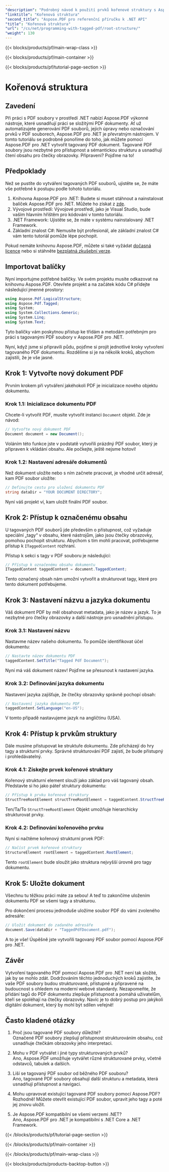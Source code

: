 ```yaml
---
"description": "Podrobný návod k použití prvků kořenové struktury s Aspose.PDF pro .NET pro přístup k kořenovému objektu a objektu StructTreeRoot dokumentu PDF."
"linktitle": "Kořenová struktura"
"second_title": "Aspose.PDF pro referenční příručku k .NET API"
"title": "Kořenová struktura"
"url": "/cs/net/programming-with-tagged-pdf/root-structure/"
"weight": 130
---
```


{{< blocks/products/pf/main-wrap-class >}}

{{< blocks/products/pf/main-container >}}

{{< blocks/products/pf/tutorial-page-section >}}

# Kořenová struktura

## Zavedení

Při práci s PDF soubory v prostředí .NET nabízí Aspose.PDF výkonné nástroje, které usnadňují práci se složitými PDF dokumenty. Ať už automatizujete generování PDF souborů, jejich úpravy nebo označování prvků v PDF souborech, Aspose.PDF pro .NET je převratným nástrojem. V tomto tutoriálu se podrobně ponoříme do toho, jak můžete pomocí Aspose.PDF pro .NET vytvořit tagovaný PDF dokument. Tagované PDF soubory jsou nezbytné pro přístupnost a sémantickou strukturu a usnadňují čtení obsahu pro čtečky obrazovky. Připraveni? Pojďme na to!

## Předpoklady

Než se pustíte do vytváření tagovaných PDF souborů, ujistěte se, že máte vše potřebné k postupu podle tohoto tutoriálu.

1. Knihovna Aspose.PDF pro .NET: Budete si muset stáhnout a nainstalovat balíček Aspose.PDF pro .NET. Můžete ho získat z [zde](https://releases.aspose.com/pdf/net/).
2. Vývojové prostředí: Vývojové prostředí, jako je Visual Studio, bude vaším hlavním hřištěm pro kódování v tomto tutoriálu.
3. .NET Framework: Ujistěte se, že máte v systému nainstalovaný .NET Framework.
4. Základní znalost C#: Nemusíte být profesionál, ale základní znalost C# vám tento tutoriál pomůže lépe pochopit.

Pokud nemáte knihovnu Aspose.PDF, můžete si také vyžádat [dočasná licence](https://purchase.aspose.com/temporary-license/) nebo si stáhněte [bezplatná zkušební verze](https://releases.aspose.com/).

## Importovat balíčky

Nyní importujme potřebné balíčky. Ve svém projektu musíte odkazovat na knihovnu Aspose.PDF. Otevřete projekt a na začátek kódu C# přidejte následující jmenné prostory:

```csharp
using Aspose.Pdf.LogicalStructure;
using Aspose.Pdf.Tagged;
using System;
using System.Collections.Generic;
using System.Linq;
using System.Text;
```

Tyto balíčky vám poskytnou přístup ke třídám a metodám potřebným pro práci s tagovanými PDF soubory v Aspose.PDF pro .NET.

Nyní, když jsme si připravili půdu, pojďme si projít jednotlivé kroky vytvoření tagovaného PDF dokumentu. Rozdělíme si je na několik kroků, abychom zajistili, že je vše jasné.

## Krok 1: Vytvořte nový dokument PDF

Prvním krokem při vytváření jakéhokoli PDF je inicializace nového objektu dokumentu.

### Krok 1.1: Inicializace dokumentu PDF
Chcete-li vytvořit PDF, musíte vytvořit instanci `Document` objekt. Zde je návod:

```csharp
// Vytvořte nový dokument PDF
Document document = new Document();
```

Voláním této funkce jste v podstatě vytvořili prázdný PDF soubor, který je připraven k vkládání obsahu. Ale počkejte, ještě nejsme hotovi!

### Krok 1.2: Nastavení adresáře dokumentů
Než dokument uložíte nebo s ním začnete pracovat, je vhodné určit adresář, kam PDF soubor uložíte:

```csharp
// Definujte cestu pro uložení dokumentu PDF
string dataDir = "YOUR DOCUMENT DIRECTORY";
```

Nyní váš projekt ví, kam uložit finální PDF soubor.

## Krok 2: Přístup k označenému obsahu

U tagovaných PDF souborů jde především o přístupnost, což vyžaduje speciální „tagy“ v obsahu, které nástrojům, jako jsou čtečky obrazovky, pomohou pochopit strukturu. Abychom s tím mohli pracovat, potřebujeme přístup k `ITaggedContent` rozhraní.

Přístup k sekci s tagy v PDF souboru je následující:

```csharp
// Přístup k označenému obsahu dokumentu
ITaggedContent taggedContent = document.TaggedContent;
```

Tento označený obsah nám umožní vytvořit a strukturovat tagy, které pro tento dokument potřebujeme.

## Krok 3: Nastavení názvu a jazyka dokumentu

Váš dokument PDF by měl obsahovat metadata, jako je název a jazyk. To je nezbytné pro čtečky obrazovky a další nástroje pro usnadnění přístupu.

### Krok 3.1: Nastavení názvu
Nastavme název našeho dokumentu. To pomůže identifikovat účel dokumentu:

```csharp
// Nastavte název dokumentu PDF
taggedContent.SetTitle("Tagged Pdf Document");
```

Nyní má váš dokument název! Pojďme se přesunout k nastavení jazyka.

### Krok 3.2: Definování jazyka dokumentu
Nastavení jazyka zajišťuje, že čtečky obrazovky správně pochopí obsah:

```csharp
// Nastavení jazyka dokumentu PDF
taggedContent.SetLanguage("en-US");
```

V tomto případě nastavujeme jazyk na angličtinu (USA).

## Krok 4: Přístup k prvkům struktury

Dále musíme přistupovat ke struktuře dokumentu. Zde přicházejí do hry tagy a strukturní prvky. Správné strukturování PDF zajistí, že bude přístupný i prohledávatelný.

### Krok 4.1: Získejte prvek kořenové struktury
Kořenový strukturní element slouží jako základ pro váš tagovaný obsah. Představte si ho jako páteř struktury dokumentu:

```csharp
// Přístup k prvku kořenové struktury
StructTreeRootElement structTreeRootElement = taggedContent.StructTreeRootElement;
```

Ten/Ta/To `StructTreeRootElement` Objekt umožňuje hierarchicky strukturovat prvky.

### Krok 4.2: Definování kořenového prvku
Nyní si načtěme kořenový strukturní prvek PDF:

```csharp
// Načíst prvek kořenové struktury
StructureElement rootElement = taggedContent.RootElement;
```

Tento `rootElement` bude sloužit jako struktura nejvyšší úrovně pro tagy dokumentu.

## Krok 5: Uložte dokument

Všechnu tu těžkou práci máte za sebou! A teď to zakončíme uložením dokumentu PDF se všemi tagy a strukturou.

Pro dokončení procesu jednoduše uložíme soubor PDF do vámi zvoleného adresáře:

```csharp
// Uložit dokument do zadaného adresáře
document.Save(dataDir + "TaggedPdfDocument.pdf");
```

A to je vše! Úspěšně jste vytvořili tagovaný PDF soubor pomocí Aspose.PDF pro .NET. 

## Závěr

Vytvoření tagovaného PDF pomocí Aspose.PDF pro .NET není tak složité, jak by se mohlo zdát. Dodržováním těchto jednoduchých kroků zajistíte, že vaše PDF soubory budou strukturované, přístupné a připravené na budoucnost s ohledem na moderní webové standardy. Nezapomeňte, že přidání tagů do PDF dokumentu zlepšuje přístupnost a pomáhá uživatelům, kteří se spoléhají na čtečky obrazovky. Navíc je to dobrý postup pro jakýkoli digitální dokument, který by mohl být sdílen veřejně!

## Často kladené otázky

1. Proč jsou tagované PDF soubory důležité?  
   Označené PDF soubory zlepšují přístupnost strukturováním obsahu, což usnadňuje čtečkám obrazovky jeho interpretaci.

2. Mohu v PDF vytvářet i jiné typy strukturovaných prvků?  
   Ano, Aspose.PDF umožňuje vytvářet různé strukturované prvky, včetně odstavců, tabulek a dalších.

3. Liší se tagovaný PDF soubor od běžného PDF souboru?  
   Ano, tagované PDF soubory obsahují další strukturu a metadata, která usnadňují přístupnost a navigaci.

4. Mohu upravovat existující tagované PDF soubory pomocí Aspose.PDF?  
   Rozhodně! Můžete otevřít existující PDF soubor, upravit jeho tagy a poté jej znovu uložit.

5. Je Aspose.PDF kompatibilní se všemi verzemi .NET?  
   Ano, Aspose.PDF pro .NET je kompatibilní s .NET Core a .NET Framework.

{{< /blocks/products/pf/tutorial-page-section >}}

{{< /blocks/products/pf/main-container >}}

{{< /blocks/products/pf/main-wrap-class >}}

{{< blocks/products/products-backtop-button >}}